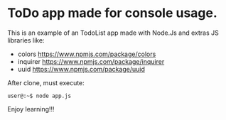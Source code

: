 # ToDo app made for console usage.
This is an example of an TodoList app made with Node.Js and extras JS libraries like:
- colors https://www.npmjs.com/package/colors
- inquirer https://www.npmjs.com/package/inquirer
- uuid https://www.npmjs.com/package/uuid

After clone, must execute:
```console
user@:~$ node app.js
```

Enjoy learning!!!